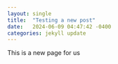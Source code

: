 ```yaml
---
layout: single
title:  "Testing a new post"
date:   2024-06-09 04:47:42 -0400
categories: jekyll update
---
```


This is a new page for us
